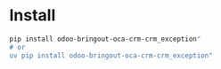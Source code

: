 # Install

```bash
pip install odoo-bringout-oca-crm-crm_exception"
# or
uv pip install odoo-bringout-oca-crm-crm_exception"
```
